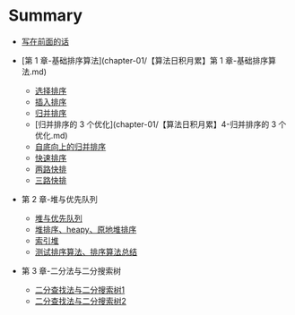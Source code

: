# Summary

* [写在前面的话](chapter-00/【算法日积月累】0-写在前面的话.md)

* [第 1 章-基础排序算法](chapter-01/【算法日积月累】第 1 章-基础排序算法.md)
    * [选择排序](chapter-01/【算法日积月累】1-选择排序.md)
    * [插入排序](chapter-01/【算法日积月累】2-插入排序.md)
    * [归并排序](chapter-01/【算法日积月累】3-归并排序.md)
    * [归并排序的 3 个优化](chapter-01/【算法日积月累】4-归并排序的 3 个优化.md)
    * [自底向上的归并排序](chapter-01/【算法日积月累】5-自底向上的归并排序.md)
    * [快速排序](chapter-01/【算法日积月累】6-快速排序.md)
    * [两路快排](chapter-01/【算法日积月累】7-两路快排.md)
    * [三路快排](chapter-01/【算法日积月累】8-三路快排.md)
* 第 2 章-堆与优先队列
    * [堆与优先队列](chapter-02/【算法日积月累】9-堆与优先队列.md)
    * [堆排序、heapy、原地堆排序](chapter-02/【算法日积月累】10-堆排序、heapy、原地堆排序.md)
    * [索引堆](chapter-02/【算法日积月累】11-索引堆.md)
    * [测试排序算法、排序算法总结](chapter-02/【算法日积月累】12-测试排序算法、排序算法总结.md)
* 第 3 章-二分法与二分搜索树
    * [二分查找法与二分搜索树1](chapter-03/【算法日积月累】13-二分查找法与二分搜索树1.md)
    * [二分查找法与二分搜索树2](chapter-03/【算法日积月累】14-二分查找法与二分搜索树2.md)
